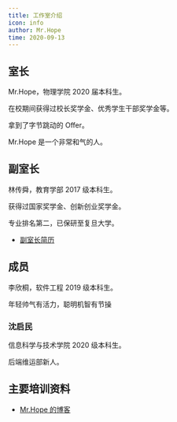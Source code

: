 ```yaml
---
title: 工作室介绍
icon: info
author: Mr.Hope
time: 2020-09-13
---
```


## 室长

Mr.Hope，物理学院 2020 届本科生。

在校期间获得过校长奖学金、优秀学生干部奖学金等。

拿到了字节跳动的 Offer。

Mr.Hope 是一个非常和气的人。

## 副室长

林传舜，教育学部 2017 级本科生。

获得过国家奖学金、创新创业奖学金。

专业排名第二，已保研至复旦大学。

- [副室长简历](/file/林传舜简历.pdf)

## 成员

李欣桐，软件工程 2019 级本科生。

年轻帅气有活力，聪明机智有节操

### 沈启民

信息科学与技术学院 2020 级本科生。

后端维运部新人。 

## 主要培训资料

- [Mr.Hope 的博客](blog.md)

